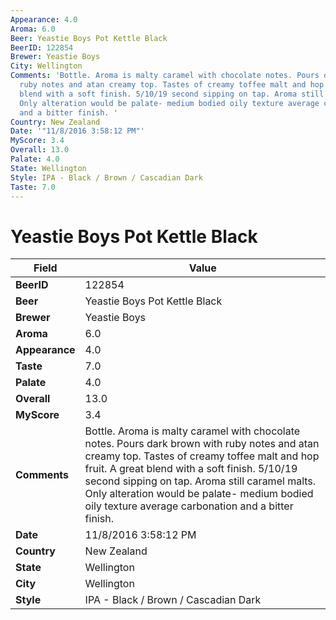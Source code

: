```yaml
---
Appearance: 4.0
Aroma: 6.0
Beer: Yeastie Boys Pot Kettle Black
BeerID: 122854
Brewer: Yeastie Boys
City: Wellington
Comments: 'Bottle. Aroma is malty caramel with chocolate notes. Pours dark brown with
  ruby notes and atan creamy top. Tastes of creamy toffee malt and hop fruit. A great
  blend with a soft finish. 5/10/19 second sipping on tap. Aroma still caramel malts.
  Only alteration would be palate- medium bodied oily texture average carbonation
  and a bitter finish. '
Country: New Zealand
Date: '"11/8/2016 3:58:12 PM"'
MyScore: 3.4
Overall: 13.0
Palate: 4.0
State: Wellington
Style: IPA - Black / Brown / Cascadian Dark
Taste: 7.0
---
```


# Yeastie Boys Pot Kettle Black

| Field         | Value |
|---------------|-------|
| **BeerID** | 122854 |
| **Beer** | Yeastie Boys Pot Kettle Black |
| **Brewer** | Yeastie Boys |
| **Aroma** | 6.0 |
| **Appearance** | 4.0 |
| **Taste** | 7.0 |
| **Palate** | 4.0 |
| **Overall** | 13.0 |
| **MyScore** | 3.4 |
| **Comments** | Bottle. Aroma is malty caramel with chocolate notes. Pours dark brown with ruby notes and atan creamy top. Tastes of creamy toffee malt and hop fruit. A great blend with a soft finish. 5/10/19 second sipping on tap. Aroma still caramel malts. Only alteration would be palate- medium bodied oily texture average carbonation and a bitter finish.  |
| **Date** | 11/8/2016 3:58:12 PM |
| **Country** | New Zealand |
| **State** | Wellington |
| **City** | Wellington |
| **Style** | IPA - Black / Brown / Cascadian Dark |
